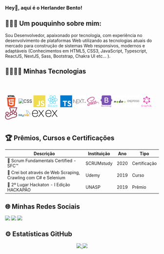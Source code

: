 ### Hey👋, aqui é o Herlander Bento!

## 🧑🏽‍💻 Um pouquinho sobre mim:

<div>
  <p>
    Sou Desenvolvedor, apaixonado por tecnologia, com experiência no desenvolvimento de plataformas 
    Web utilizando as tecnologias atuais do mercado para construção de sistemas Web responsivos, 
    modernos e adaptáveis (Conhecimentos em HTML5, CSS3, JavaScript, Typescript, ReactJS, NextJS, Sass, Bootstrap, Chakra UI etc... ).
  </p>
</div>

## 👨🏽‍💻🚀 Minhas Tecnologias

<br/><br/>

<div style="display: inline_block">
  <img align="center" alt="HTML" height="40" width="40" src="https://github.com/devicons/devicon/blob/master/icons/html5/html5-original-wordmark.svg">
  <img align="center" alt="CSS" height="40" width="40" src="https://github.com/devicons/devicon/blob/master/icons/css3/css3-plain-wordmark.svgg">
  <img align="center" alt="JavaScript" height="40" width="40" src="https://github.com/devicons/devicon/blob/master/icons/javascript/javascript-plain.svg">
  <img align="center" alt="React" height="40" width="40" src="https://github.com/devicons/devicon/blob/master/icons/react/react-original-wordmark.svg">
  <img align="center" alt="Typescript" height="40" width="40" src="https://github.com/devicons/devicon/blob/master/icons/typescript/typescript-plain.svg">
  <img align="center" alt="NextJS" height="40" width="40" src="https://github.com/devicons/devicon/blob/master/icons/nextjs/nextjs-original-wordmark.svg">
   <img align="center" alt="SASS" height="40" width="40" src="https://raw.githubusercontent.com/devicons/devicon/master/icons/sass/sass-original.svg">
  <img align="center" alt="Bootstrap" height="40" width="40" src="https://github.com/devicons/devicon/blob/master/icons/bootstrap/bootstrap-plain-wordmark.svg" />
  <img align="center" alt="Node" height="40" width="40" src="https://github.com/devicons/devicon/blob/master/icons/nodejs/nodejs-original-wordmark.svg">
  <img align="center" alt="Express" height="40" width="40" src="https://github.com/devicons/devicon/blob/master/icons/express/express-original-wordmark.svg">
  <img align="center" alt="GraphQL" height="40" width="40" src="https://github.com/devicons/devicon/blob/master/icons/graphql/graphql-plain-wordmark.svg">
  <img align="center" alt="Express" height="40" width="40" src="https://github.com/devicons/devicon/blob/master/icons/jest/jest-plain.svg">
  <img align="center" alt="Express" height="40" width="40" src="https://github.com/devicons/devicon/blob/master/icons/mysql/mysql-original-wordmark.svg">
  <img align="center" alt="Express" height="40" width="40" src="https://raw.githubusercontent.com/devicons/devicon/master/icons/express/express-original.svg">
  <img align="center" alt="Express" height="40" width="40" src="https://raw.githubusercontent.com/devicons/devicon/master/icons/express/express-original.svg">
</div><br>

## 🏆 Prêmios, Cursos e Certificações

| Descrição                                                       | Instituição | Ano  | Tipo         |
| --------------------------------------------------------------- | ----------- | ---- | ------------ |
| 🏅 Scrum Fundamentals Certified - SFC™                          | SCRUMstudy  | 2020 | Certificação |
| 🏅 Crei bot através de Web Scraping, Crawling com C# e Selenium | Udemy       | 2019 | Curso        |
| 🏅 2º Lugar Hackaton - I Edição HACKAPÃO                        | UNASP       | 2019 | Prêmio       |

## 🌐 Minhas Redes Sociais

<div> 
  <a href="https://www.youtube.com/channel/UCHeVeHuy4m3HorYWirak2dg" target="_blank"><img src="https://img.shields.io/badge/YouTube-FF0000?style=for-the-badge&logo=youtube&logoColor=white" target="_blank"></a>
  <a href="https://www.instagram.com/artigotech/ivisconfessor" target="_blank"><img src="https://img.shields.io/badge/-Instagram-%23E4705F?style=for-the-badge&logo=instagram&logoColor=white" target="_blank"></a>
  <a href="https://www.linkedin.com/in/ivisconfessor" target="_blank"><img src="https://img.shields.io/badge/-LinkedIn-%240077B5?sty5e=for-the-badge&logo=linkedin&logoColor=white" target="_blank"></a> 
</div>

## ⚙️ Estatísticas GitHub

<div align="center">
  <a href="https://github.com/ivisconfessor">
  <img height="170em" src="https://github-readme-stats.vercel.app/api?username=ivisconfessor&show_icons=true&theme=dark&include_all_commits=true&count_private=true"/>
  <img height="170em" src="https://github-readme-stats.vercel.app/api/top-langs/?username=ivisconfessor&layout=compact&langs_count=7&theme=dark"/>
</div>
